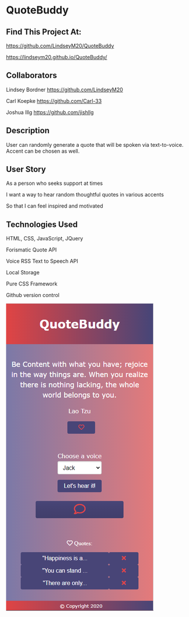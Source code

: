 # QuoteBuddy

## Find This Project At:

https://github.com/LindseyM20/QuoteBuddy

https://lindseym20.github.io/QuoteBuddy/


## Collaborators

Lindsey Bordner https://github.com/LindseyM20

Carl Koepke https://github.com/Carl-33

Joshua Illg https://github.com/jishllg


## Description

User can randomly generate a quote that will be spoken via text-to-voice. Accent can be chosen as well.


## User Story


As a person who seeks support at times

I want a way to hear random thoughtful quotes in various accents

So that I can feel inspired and motivated



## Technologies Used

HTML, CSS, JavaScript, JQuery

Forismatic Quote API

Voice RSS Text to Speech API

Local Storage

Pure CSS Framework

Github version control



![QuoteBuddy on mobile device](./assets/images/QuoteScreenshot.png)
